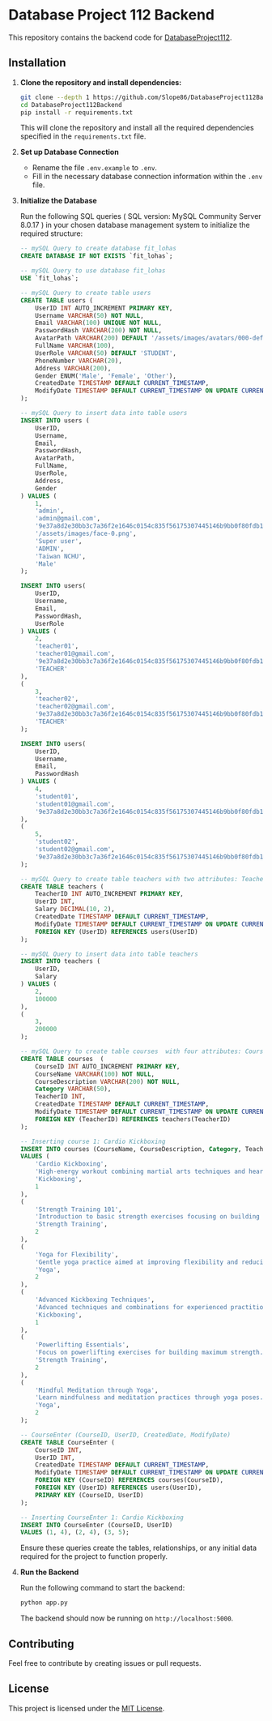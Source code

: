 # Database Project 112 Backend

This repository contains the backend code for [DatabaseProject112](https://github.com/Slope86/DatabaseProject112).

## Installation

1. **Clone the repository and install dependencies:**

    ```bash
    git clone --depth 1 https://github.com/Slope86/DatabaseProject112Backend
    cd DatabaseProject112Backend
    pip install -r requirements.txt
    ```

    This will clone the repository and install all the required dependencies specified in the `requirements.txt` file.

2. **Set up Database Connection**

    - Rename the file `.env.example` to `.env`.
    - Fill in the necessary database connection information within the `.env` file.

3. **Initialize the Database**

    Run the following SQL queries ( SQL version: MySQL Community Server 8.0.17 ) in your chosen database management system to initialize the required structure:

    ```sql
    -- mySQL Query to create database fit_lohas
    CREATE DATABASE IF NOT EXISTS `fit_lohas`;

    -- mySQL Query to use database fit_lohas
    USE `fit_lohas`;

    -- mySQL Query to create table users
    CREATE TABLE users (
        UserID INT AUTO_INCREMENT PRIMARY KEY,
        Username VARCHAR(50) NOT NULL,
        Email VARCHAR(100) UNIQUE NOT NULL,
        PasswordHash VARCHAR(200) NOT NULL,
        AvatarPath VARCHAR(200) DEFAULT '/assets/images/avatars/000-default.png ',
        FullName VARCHAR(100),
        UserRole VARCHAR(50) DEFAULT 'STUDENT',
        PhoneNumber VARCHAR(20),
        Address VARCHAR(200),
        Gender ENUM('Male', 'Female', 'Other'),
        CreatedDate TIMESTAMP DEFAULT CURRENT_TIMESTAMP,
        ModifyDate TIMESTAMP DEFAULT CURRENT_TIMESTAMP ON UPDATE CURRENT_TIMESTAMP
    );

    -- mySQL Query to insert data into table users
    INSERT INTO users (
        UserID,
        Username, 
        Email, 
        PasswordHash, 
        AvatarPath, 
        FullName, 
        UserRole, 
        Address, 
        Gender
    ) VALUES (
        1,
        'admin', 
        'admin@gmail.com', 
        '9e37a8d2e30bb3c7a36f2e1646c0154c835f56175307445146b9bb0f80fdb1d6',  -- Password: dummyPass
        '/assets/images/face-0.png', 
        'Super user', 
        'ADMIN', 
        'Taiwan NCHU', 
        'Male'
    );

    INSERT INTO users(
        UserID,
        Username,
        Email,
        PasswordHash,
        UserRole
    ) VALUES (
        2,
        'teacher01', 
        'teacher01@gmail.com',
        '9e37a8d2e30bb3c7a36f2e1646c0154c835f56175307445146b9bb0f80fdb1d6',  -- Password: dummyPass
        'TEACHER'
    ),
    ( 
        3,
        'teacher02', 
        'teacher02@gmail.com',
        '9e37a8d2e30bb3c7a36f2e1646c0154c835f56175307445146b9bb0f80fdb1d6',  -- Password: dummyPass
        'TEACHER'
    );

    INSERT INTO users(
        UserID,
        Username,
        Email,
        PasswordHash
    ) VALUES ( 
        4,
        'student01', 
        'student01@gmail.com',
        '9e37a8d2e30bb3c7a36f2e1646c0154c835f56175307445146b9bb0f80fdb1d6'  -- Password: dummyPass
    ),
    (
        5,
        'student02', 
        'student02@gmail.com',
        '9e37a8d2e30bb3c7a36f2e1646c0154c835f56175307445146b9bb0f80fdb1d6'  -- Password: dummyPass
    );

    -- mySQL Query to create table teachers with two attributes: TeacherID and Salary, where TeacherID is a foreign key referencing to UserID in table users
    CREATE TABLE teachers (
        TeacherID INT AUTO_INCREMENT PRIMARY KEY,
        UserID INT,
        Salary DECIMAL(10, 2),
        CreatedDate TIMESTAMP DEFAULT CURRENT_TIMESTAMP,
        ModifyDate TIMESTAMP DEFAULT CURRENT_TIMESTAMP ON UPDATE CURRENT_TIMESTAMP,
        FOREIGN KEY (UserID) REFERENCES users(UserID)
    );

    -- mySQL Query to insert data into table teachers
    INSERT INTO teachers (
        UserID, 
        Salary
    ) VALUES (
        2, 
        100000
    ),
    (
        3, 
        200000
    );

    -- mySQL Query to create table courses  with four attributes: CourseID, TeacherID, CreatedDate, ModifyDate
    CREATE TABLE courses  (
        CourseID INT AUTO_INCREMENT PRIMARY KEY,
        CourseName VARCHAR(100) NOT NULL,
        CourseDescription VARCHAR(200) NOT NULL,
        Category VARCHAR(50),
        TeacherID INT,
        CreatedDate TIMESTAMP DEFAULT CURRENT_TIMESTAMP,
        ModifyDate TIMESTAMP DEFAULT CURRENT_TIMESTAMP ON UPDATE CURRENT_TIMESTAMP,
        FOREIGN KEY (TeacherID) REFERENCES teachers(TeacherID)
    );

    -- Inserting course 1: Cardio Kickboxing
    INSERT INTO courses (CourseName, CourseDescription, Category, TeacherID)
    VALUES (
        'Cardio Kickboxing',
        'High-energy workout combining martial arts techniques and heart-pumping cardio.',
        'Kickboxing',
        1
    ),
    (
        'Strength Training 101',
        'Introduction to basic strength exercises focusing on building muscle and strength.',
        'Strength Training',
        2
    ),
    (
        'Yoga for Flexibility',
        'Gentle yoga practice aimed at improving flexibility and reducing stress.',
        'Yoga',
        2
    ),
    (
        'Advanced Kickboxing Techniques',
        'Advanced techniques and combinations for experienced practitioners.',
        'Kickboxing',
        1
    ),
    (
        'Powerlifting Essentials',
        'Focus on powerlifting exercises for building maximum strength.',
        'Strength Training',
        2
    ),
    (
        'Mindful Meditation through Yoga',
        'Learn mindfulness and meditation practices through yoga poses.',
        'Yoga',
        2
    );

    -- CourseEnter (CourseID, UserID, CreatedDate, ModifyDate)
    CREATE TABLE CourseEnter (
        CourseID INT,
        UserID INT,
        CreatedDate TIMESTAMP DEFAULT CURRENT_TIMESTAMP,
        ModifyDate TIMESTAMP DEFAULT CURRENT_TIMESTAMP ON UPDATE CURRENT_TIMESTAMP,
        FOREIGN KEY (CourseID) REFERENCES courses(CourseID),
        FOREIGN KEY (UserID) REFERENCES users(UserID),
        PRIMARY KEY (CourseID, UserID)
    );

    -- Inserting CourseEnter 1: Cardio Kickboxing
    INSERT INTO CourseEnter (CourseID, UserID)
    VALUES (1, 4), (2, 4), (3, 5);
    ```

    Ensure these queries create the tables, relationships, or any initial data required for the project to function properly.

4. **Run the Backend**

    Run the following command to start the backend:

    ```bash
    python app.py
    ```

    The backend should now be running on `http://localhost:5000`.

## Contributing

Feel free to contribute by creating issues or pull requests.

## License

This project is licensed under the [MIT License](LICENSE.md).
